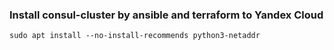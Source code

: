 ### Install consul-cluster by ansible and terraform to Yandex Cloud

```
sudo apt install --no-install-recommends python3-netaddr
```
